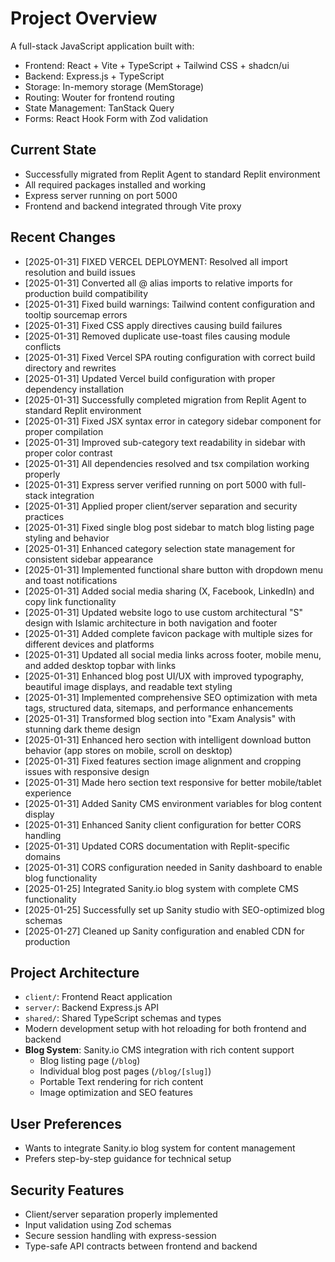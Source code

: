 # Project Overview

A full-stack JavaScript application built with:
- Frontend: React + Vite + TypeScript + Tailwind CSS + shadcn/ui
- Backend: Express.js + TypeScript
- Storage: In-memory storage (MemStorage)
- Routing: Wouter for frontend routing
- State Management: TanStack Query
- Forms: React Hook Form with Zod validation

## Current State
- Successfully migrated from Replit Agent to standard Replit environment
- All required packages installed and working
- Express server running on port 5000
- Frontend and backend integrated through Vite proxy

## Recent Changes
- [2025-01-31] FIXED VERCEL DEPLOYMENT: Resolved all import resolution and build issues
- [2025-01-31] Converted all @ alias imports to relative imports for production build compatibility
- [2025-01-31] Fixed build warnings: Tailwind content configuration and tooltip sourcemap errors
- [2025-01-31] Fixed CSS apply directives causing build failures
- [2025-01-31] Removed duplicate use-toast files causing module conflicts
- [2025-01-31] Fixed Vercel SPA routing configuration with correct build directory and rewrites
- [2025-01-31] Updated Vercel build configuration with proper dependency installation
- [2025-01-31] Successfully completed migration from Replit Agent to standard Replit environment
- [2025-01-31] Fixed JSX syntax error in category sidebar component for proper compilation
- [2025-01-31] Improved sub-category text readability in sidebar with proper color contrast
- [2025-01-31] All dependencies resolved and tsx compilation working properly
- [2025-01-31] Express server verified running on port 5000 with full-stack integration
- [2025-01-31] Applied proper client/server separation and security practices
- [2025-01-31] Fixed single blog post sidebar to match blog listing page styling and behavior
- [2025-01-31] Enhanced category selection state management for consistent sidebar appearance
- [2025-01-31] Implemented functional share button with dropdown menu and toast notifications
- [2025-01-31] Added social media sharing (X, Facebook, LinkedIn) and copy link functionality
- [2025-01-31] Updated website logo to use custom architectural "S" design with Islamic architecture in both navigation and footer
- [2025-01-31] Added complete favicon package with multiple sizes for different devices and platforms
- [2025-01-31] Updated all social media links across footer, mobile menu, and added desktop topbar with links
- [2025-01-31] Enhanced blog post UI/UX with improved typography, beautiful image displays, and readable text styling
- [2025-01-31] Implemented comprehensive SEO optimization with meta tags, structured data, sitemaps, and performance enhancements
- [2025-01-31] Transformed blog section into "Exam Analysis" with stunning dark theme design
- [2025-01-31] Enhanced hero section with intelligent download button behavior (app stores on mobile, scroll on desktop)  
- [2025-01-31] Fixed features section image alignment and cropping issues with responsive design
- [2025-01-31] Made hero section text responsive for better mobile/tablet experience
- [2025-01-31] Added Sanity CMS environment variables for blog content display
- [2025-01-31] Enhanced Sanity client configuration for better CORS handling
- [2025-01-31] Updated CORS documentation with Replit-specific domains
- [2025-01-31] CORS configuration needed in Sanity dashboard to enable blog functionality
- [2025-01-25] Integrated Sanity.io blog system with complete CMS functionality
- [2025-01-25] Successfully set up Sanity studio with SEO-optimized blog schemas
- [2025-01-27] Cleaned up Sanity configuration and enabled CDN for production

## Project Architecture
- `client/`: Frontend React application
- `server/`: Backend Express.js API
- `shared/`: Shared TypeScript schemas and types
- Modern development setup with hot reloading for both frontend and backend
- **Blog System**: Sanity.io CMS integration with rich content support
  - Blog listing page (`/blog`)
  - Individual blog post pages (`/blog/[slug]`)
  - Portable Text rendering for rich content
  - Image optimization and SEO features

## User Preferences
- Wants to integrate Sanity.io blog system for content management
- Prefers step-by-step guidance for technical setup

## Security Features
- Client/server separation properly implemented
- Input validation using Zod schemas
- Secure session handling with express-session
- Type-safe API contracts between frontend and backend